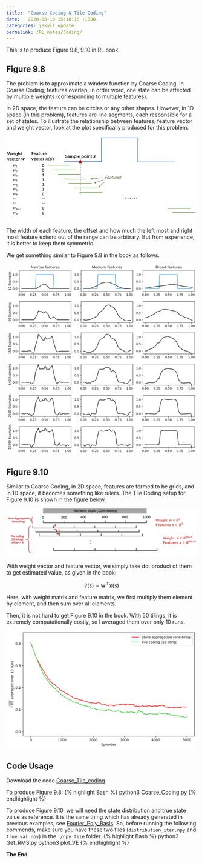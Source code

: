 ```yaml
---
title:  "Coarse Coding & Tile Coding"
date:   2020-08-10 15:10:15 +1000
categories: jekyll update
permalink: /RL_notes/Coding/
---
```

This is to produce Figure 9.8, 9.10 in RL book.

## **Figure 9.8**

The problem is to approximate a window function by Coarse Coding. In Coarse Coding, features overlap, in order word, one state can be affected by multiple weights (corresponding to multiple features).

In 2D space, the feature can be circles or any other shapes. However, in 1D space (in this problem), features are line segments, each responsible for a set of states. To illustrate the relationship between features, feature vector and weight vector, look at the plot specifically produced for this problem.

 <div style="text-align:center"><img src="/files/Chapter9/Coarse_Tile_Coding/CT_p2.png" alt="drawing" width="700"/></div>

 The width of each feature, the offset and how much the left most and right most feature extend out of the range can be arbitrary. But from experience, it is better to keep them symmetric.

 We get something similar to Figure 9.8 in the book as follows.

  <div style="text-align:center"><img src="/files/Chapter9/Coarse_Tile_Coding/Figure9_8_v2.svg" alt="drawing" width="600"/></div>


## **Figure 9.10**

Similar to Coarse Coding, in 2D space, features are formed to be grids, and in 1D space, it becomes something like rulers. The Tile Coding setup for Figure 9.10 is shown in the figure below.

  <div style="text-align:center"><img src="/files/Chapter9/Coarse_Tile_Coding/CT_p1.png" alt="drawing" width="700"/></div>

With weight vector and feature vector, we simply take dot product of them to get estimated value, as given in the book:

$$ \hat{v}(s) = \mathbf{w}^\top \mathbf{x}(s) $$

Here, with weight matrix and feature matrix, we first multiply them element by element, and then sum over all elements.

Then, it is not hard to get Figure 9.10 in the book. With 50 tilings, it is extremely computationally costly, so I averaged them over only 10 runs.

  <div style="text-align:center"><img src="/files/Chapter9/Coarse_Tile_Coding/root_VE_history.svg" alt="drawing" width="650"/></div>



## **Code Usage**

Download the code [Coarse_Tile_coding](https://github.com/liCCcccs/Reinforcement-Learning-Book-Reproduce/tree/master/Chapter9/Coarse_Tile_coding).

To produce Figure 9.8:
{% highlight Bash %}
python3 Coarse_Coding.py {% endhighlight %}


To produce Figure 9.10, we will need the state distribution and true state value as reference. It is the same thing which has already generated in previous examples, see [Fourier_Poly_Basis](https://github.com/MingruiSun2019/RLbook_reproducing/tree/master/Chapter9/Fourier_Poly_Basis). So, before running the following commends, make sure you have these two files (`distribution_iter.npy` and `true_val.npy`) in the `./npy_file` folder.
{% highlight Bash %}
python3 Get_RMS.py
python3 plot_VE {% endhighlight %}







**The End**
